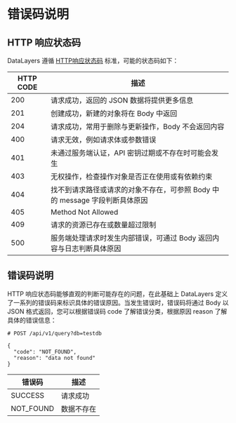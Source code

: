 # 错误码说明



## HTTP 响应状态码
DataLayers 遵循 [HTTP响应状态码](https://developer.mozilla.org/en-US/docs/Web/HTTP/Status) 标准，可能的状态码如下：

|  HTTP CODE   | 描述                                                                |
|  ----        | ----                                                               |
| 200          | 	请求成功，返回的 JSON 数据将提供更多信息                                |
| 201          |  创建成功，新建的对象将在 Body 中返回                                    |
| 204          |  请求成功，常用于删除与更新操作，Body 不会返回内容                         |
| 400          |  请求无效，例如请求体或参数错误                                          |
| 401          |  未通过服务端认证，API 密钥过期或不存在时可能会发生                         |
| 403          |  无权操作，检查操作对象是否正在使用或有依赖约束                             |
| 404          |  找不到请求路径或请求的对象不存在，可参照 Body 中的 message 字段判断具体原因   |
| 405          |  Method Not Allowed                                                 |
| 409          |  请求的资源已存在或数量超过限制                                          |
| 500          |  服务端处理请求时发生内部错误，可通过 Body 返回内容与日志判断具体原因          |



## 错误码说明

HTTP 响应状态码能够直观的判断可能存在的问题，在此基础上 DataLayers 定义了一系列的错误码来标识具体的错误原因。当发生错误时，错误码将通过 Body 以 JSON 格式返回，您可以根据错误码 code 了解错误分类，根据原因 reason 了解具体的错误信息：
```SHELL
# POST /api/v1/query?db=testdb

{
  "code": "NOT_FOUND",
  "reason": "data not found"
}

```

|  错误码            | 描述                 |
|  ----             | ----                |
| SUCCESS           | 请求成功             |
| NOT_FOUND         | 数据不存在            |
